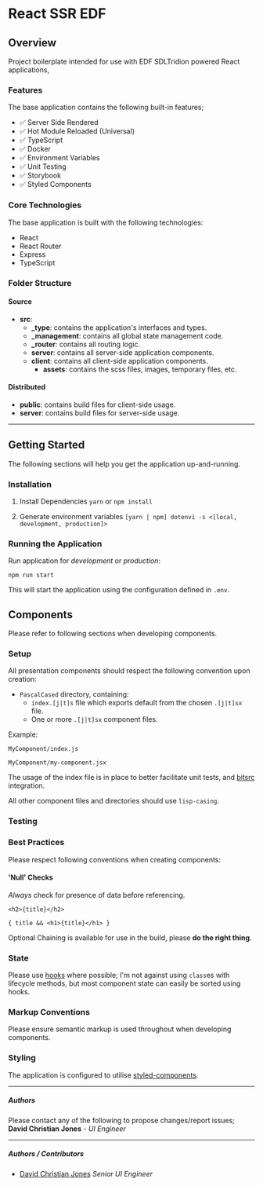 # React SSR EDF

## Overview

Project boilerplate intended for use with EDF SDLTridion powered React applications,

### Features

The base application contains the following built-in features;

- ✅ Server Side Rendered
- ✅ Hot Module Reloaded (Universal)
- ✅ TypeScript
- ✅ Docker
- ✅ Environment Variables
- ✅ Unit Testing
- ✅ Storybook
- ✅ Styled Components

### Core Technologies

The base application is built with the following technologies:

- React
- React Router
- Express
- TypeScript

### Folder Structure

#### Source

- **src**:
  - **\_type**: contains the application's interfaces and types.
  - **\_management**: contains all global state management code.
  - **\_router**: contains all routing logic.
  - **server**: contains all server-side application components.
  - **client**: contains all client-side application components.
    - **assets**: contains the scss files, images, temporary files, etc.

#### Distributed

- **public**: contains build files for client-side usage.
- **server**: contains build files for server-side usage.

---

## Getting Started

The following sections will help you get the application up-and-running.

### Installation

1. Install Dependencies `yarn` or `npm install`

2. Generate environment variables `[yarn | npm] dotenvi -s <[local, development, production]>`

### Running the Application

Run application for _development_ or _production_:

```
npm run start
```

This will start the application using the configuration defined in `.env`.

## Components

Please refer to following sections when developing components.

### Setup

All presentation components should respect the following convention upon creation:

- `PascalCased` directory, containing:
  - `index.[j|t]s` file which exports default from the chosen `.[j|t]sx` file.
  - One or more `.[j|t]sx` component files.

Example:

```
MyComponent/index.js
```

```
MyComponent/my-component.jsx
```

The usage of the index file is in place to better facilitate unit tests, and [bitsrc](https://bitsrc.io) integration.

All other component files and directories should use `lisp-casing`.

### Testing

### Best Practices

Please respect following conventions when creating components:

#### 'Null' Checks

_Always_ check for presence of data before referencing.

```
<h2>{title}</h2>
```

```
{ title && <h1>{title}</h1> }
```

Optional Chaining is available for use in the build, please **do the right thing**.

### State

Please use [hooks](https://reactjs.org/docs/hooks-reference.html) where possible; I'm not against using `class`es with lifecycle methods, but most component state can easily be sorted using hooks.

### Markup Conventions

Please ensure semantic markup is used throughout when developing components.

### Styling

The application is configured to utilise [styled-components](https://styled-components.com/).

---

##### Authors

Please contact any of the following to propose changes/report issues;
**David Christian Jones** - _UI Engineer_

---

##### Authors / Contributors

- [David Christian Jones](https://github.com/iamdcj) _Senior UI Engineer_
